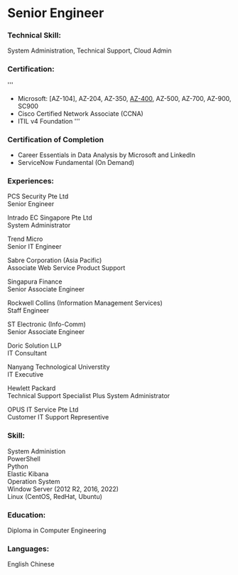 # Senior Engineer

### Technical Skill: 
System Administration, Technical Support, Cloud Admin

### Certification: 
'''
- Microsoft: [AZ-104], AZ-204, AZ-350, [AZ-400](https://learn.microsoft.com/api/credentials/share/en-gb/OngHockSoon-8999/95713F6D6A977650?sharingId=343CE5989FD29592), AZ-500, AZ-700, AZ-900, SC900 
- Cisco Certified Network Associate (CCNA)
- ITIL v4 Foundation
'''
### Certification of Completion 
- Career Essentials in Data Analysis by Microsoft and LinkedIn
- ServiceNow Fundamental (On Demand)

### Experiences:
PCS Security Pte Ltd 
<br />Senior Engineer
<br />
  
Intrado EC Singapore Pte Ltd
<br />System Administrator
  
Trend Micro
<br />Senior IT Engineer

Sabre Corporation (Asia Pacific) 
<br />Associate Web Service Product Support

Singapura Finance
<br />Senior Associate Engineer

Rockwell Collins (Information Management Services)
<br />Staff Engineer

ST Electronic (Info-Comm)
<br />Senior Associate Engineer

Doric Solution LLP 
<br />IT Consultant

Nanyang Technological Universtity
<br />IT Executive 
  
Hewlett Packard
<br />Technical Support Specialist Plus System Administrator
  
OPUS IT Service Pte Ltd
<br />Customer IT Support Representive

### Skill:
System Administion
<br />PowerShell
<br />Python
<br />Elastic Kibana
<br />Operation System
<br />Window Server (2012 R2, 2016, 2022)
<br />Linux (CentOS, RedHat, Ubuntu)
  
### Education:
Diploma in Computer Engineering

### Languages:
English
Chinese
